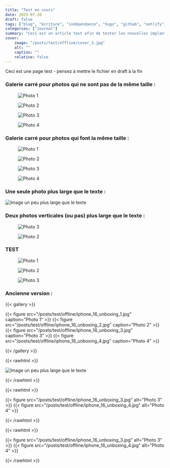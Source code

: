 ```yaml
---
title: "Test en cours"
date: 2025-07-20
draft: false
tags: ["blog", "écriture", "indépendance", "hugo", "github", "netlify"]
categories: ["Journal"]
summary: "Ceci est un article test afin de tester les nouvelles implantations"
cover:
    image: "/posts/test/offline/cover_3.jpg"
    alt: ""
    caption: ""
    relative: false
---
```


Ceci est une page test - pensez à mettre le fichier en draft à la fin

### Galerie carré pour photos qui ne sont pas de la même taille :

<div class="medium-wide-image">
  <div class="image-grid">
    <figure>
      <img src="/posts/test/offline/iphone_16_unboxing_1.jpg" alt="Photo 1">
    </figure>
    <figure>
      <img src="/posts/voyages/norway-part-1/Norway_Part_1_Blog_6-min.jpg" alt="Photo 2">
    </figure>
    <figure>
      <img src="/posts/test/offline/iphone_16_unboxing_3.jpg" alt="Photo 3">
    </figure>
    <figure>
      <img src="/posts/voyages/norway-part-1/Norway_Part_1_Blog_5-min.jpg" alt="Photo 4">
    </figure>
  </div>
</div>


### Galerie carré pour photos qui font la même taille :

<div class="medium-wide-image">
  <div class="side-by-side">
    <figure>
      <img src="/posts/test/offline/iphone_16_unboxing_1.jpg" alt="Photo 1">
    </figure>
    <figure>
      <img src="/posts/test/offline/iphone_16_unboxing_2.jpg" alt="Photo 2">
    </figure>
    <figure>
      <img src="/posts/test/offline/iphone_16_unboxing_3.jpg" alt="Photo 3">
    </figure>
    <figure>
      <img src="/posts/test/offline/iphone_16_unboxing_4.jpg" alt="Photo 4">
    </figure>
  </div>
</div>


### Une seule photo plus large que le texte :

<div class="medium-wide-image">
  <img src="/posts/test/offline/iphone_16_unboxing_1.jpg" alt="Image un peu plus large que le texte" />
</div>


### Deux photos verticales (ou pas) plus large que le texte :

<div class="medium-wide-image">
  <div class="side-by-side">
    <figure>
      <img src="/posts/voyages/norway-part-1/Norway_Part_1_Blog_5-min.jpg" alt="Photo 3">
    </figure>
    <figure>
      <img src="/posts/voyages/norway-part-1/Norway_Part_1_Blog_6-min.jpg" alt="Photo 2">
    </figure>
  </div>
</div>


### TEST

<div class="medium-wide-image image-grid grid-3">
  <figure>
    <img src="/posts/test/offline/iphone_16_unboxing_4.jpg" alt="Photo 1">
  </figure>
  <figure>
    <img src="/posts/test/offline/iphone_16_unboxing_3.jpg" alt="Photo 2">
  </figure>
  <figure>
    <img src="/posts/test/offline/iphone_16_unboxing_2.jpg" alt="Photo 3">
  </figure>
</div>



### Ancienne version :

{{< gallery >}}

  {{< figure src="/posts/test/offline/iphone_16_unboxing_1.jpg" caption="Photo 1" >}}
  {{< figure src="/posts/test/offline/iphone_16_unboxing_2.jpg" caption="Photo 2" >}}
  {{< figure src="/posts/test/offline/iphone_16_unboxing_3.jpg" caption="Photo 3" >}}
  {{< figure src="/posts/test/offline/iphone_16_unboxing_4.jpg" caption="Photo 4" >}}


{{< /gallery >}}

{{< rawhtml >}}
  <p class="speshal-fancy-custom">
    <div class="medium-wide-image">
  <img src="/posts/test/offline/iphone_16_unboxing_2.jpg" alt="Image un peu plus large que le texte" />
</div>
  </p>
{{< /rawhtml >}}

{{< rawhtml >}}
  <p class="speshal-fancy-custom">
  <div class="side-by-side">
  {{< figure src="/posts/test/offline/iphone_16_unboxing_3.jpg" alt="Photo 3" >}}
  {{< figure src="/posts/test/offline/iphone_16_unboxing_4.jpg" alt="Photo 4" >}}
</div>
  </p>
{{< /rawhtml >}}

{{< rawhtml >}}
  <p class="speshal-fancy-custom">
    <div class="medium-wide-image">
  <div class="side-by-side">
  {{< figure src="/posts/test/offline/iphone_16_unboxing_3.jpg" alt="Photo 3" >}}
  {{< figure src="/posts/test/offline/iphone_16_unboxing_4.jpg" alt="Photo 4" >}}
</div>
  </p>
{{< /rawhtml >}}


